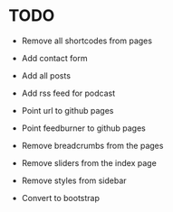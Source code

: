 
# TODO

* Remove all shortcodes from pages
* Add contact form
* Add all posts
* Add rss feed for podcast

* Point url to github pages
* Point feedburner to github pages

* Remove breadcrumbs from the pages
* Remove sliders from the index page
* Remove styles from sidebar
* Convert to bootstrap

